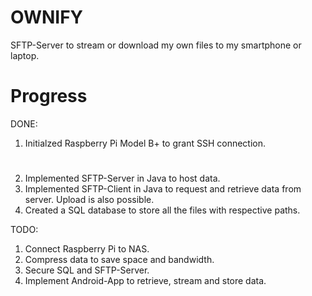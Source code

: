 # OWNIFY

SFTP-Server to stream or download my own files to my smartphone or laptop.

# Progress

DONE:

1) Initialzed Raspberry Pi Model B+ to grant SSH connection.
#
2) Implemented SFTP-Server in Java to host data.
3) Implemented SFTP-Client in Java to request and retrieve data from server. Upload is also possible.
4) Created a SQL database to store all the files with respective paths.

TODO:

1) Connect Raspberry Pi to NAS.
2) Compress data to save space and bandwidth.
3) Secure SQL and SFTP-Server.
4) Implement Android-App to retrieve, stream and store data.
